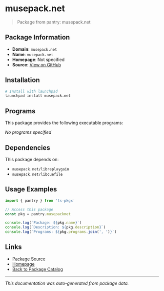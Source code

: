 # musepack.net

> Package from pantry: musepack.net

## Package Information

- **Domain**: `musepack.net`
- **Name**: `musepack.net`
- **Homepage**: Not specified
- **Source**: [View on GitHub](https://github.com/pkgxdev/pantry/tree/main/projects/musepack.net/package.yml)

## Installation

```bash
# Install with launchpad
launchpad install musepack.net
```

## Programs

This package provides the following executable programs:

*No programs specified*

## Dependencies

This package depends on:

- `musepack.net/libreplaygain`
- `musepack.net/libcuefile`

## Usage Examples

```typescript
import { pantry } from 'ts-pkgx'

// Access this package
const pkg = pantry.musepacknet

console.log(`Package: ${pkg.name}`)
console.log(`Description: ${pkg.description}`)
console.log(`Programs: ${pkg.programs.join(', ')}`)
```

## Links

- [Package Source](https://github.com/pkgxdev/pantry/tree/main/projects/musepack.net/package.yml)
- [Homepage](#)
- [Back to Package Catalog](../package-catalog.md)

---

*This documentation was auto-generated from package data.*
